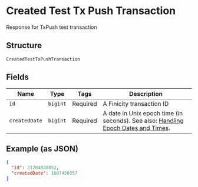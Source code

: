 
# Created Test Tx Push Transaction

Response for TxPush test transaction

## Structure

`CreatedTestTxPushTransaction`

## Fields

| Name | Type | Tags | Description |
|  --- | --- | --- | --- |
| `id` | `bigint` | Required | A Finicity transaction ID |
| `createdDate` | `bigint` | Required | A date in Unix epoch time (in seconds). See also: [Handling Epoch Dates and Times](https://docs.finicity.com/endpoint-syntax-and-format/). |

## Example (as JSON)

```json
{
  "id": 21284820852,
  "createdDate": 1607450357
}
```

